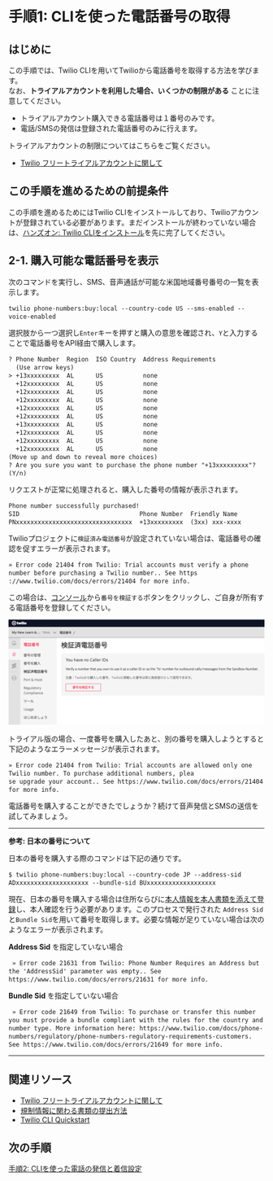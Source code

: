 #  手順1: CLIを使った電話番号の取得
## はじめに
この手順では、Twilio CLIを用いてTwilioから電話番号を取得する方法を学びます。  
なお、__トライアルアカウントを利用した場合、いくつかの制限がある__ ことに注意してください。
- トライアルアカウント購入できる電話番号は１番号のみです。
- 電話/SMSの発信は登録された電話番号のみに行えます。

トライアルアカウントの制限についてはこちらをご覧ください。
- [Twilio フリートライアルアカウントに関して](https://support.twilio.com/hc/en-us/articles/360044841214-Twilio-%E3%83%95%E3%83%AA%E3%83%BC%E3%83%88%E3%83%A9%E3%82%A4%E3%82%A2%E3%83%AB%E3%82%A2%E3%82%AB%E3%82%A6%E3%83%B3%E3%83%88%E3%81%AB%E9%96%A2%E3%81%97%E3%81%A6)

## この手順を進めるための前提条件
この手順を進めるためにはTwilio CLIをインストールしており、Twilioアカウントが登録されている必要があります。まだインストールが終わっていない場合は、[ハンズオン: Twilio CLIをインストール](../01-Install-Twilio-CLI/01-00-Overview.md)を先に完了してください。

## 2-1. 購入可能な電話番号を表示

次のコマンドを実行し、SMS、音声通話が可能な米国地域番号番号の一覧を表示します。

```
twilio phone-numbers:buy:local --country-code US --sms-enabled --voice-enabled
```

選択肢から一つ選択し`Enter`キーを押すと購入の意思を確認され、`Y`と入力することで電話番号をAPI経由で購入します。

```
? Phone Number  Region  ISO Country  Address Requirements
  (Use arrow keys)
> +13xxxxxxxxx  AL      US           none
  +12xxxxxxxxx  AL      US           none
  +12xxxxxxxxx  AL      US           none
  +12xxxxxxxxx  AL      US           none
  +12xxxxxxxxx  AL      US           none
  +12xxxxxxxxx  AL      US           none
  +13xxxxxxxxx  AL      US           none
  +12xxxxxxxxx  AL      US           none
  +12xxxxxxxxx  AL      US           none
  +12xxxxxxxxx  AL      US           none
(Move up and down to reveal more choices)
? Are you sure you want to purchase the phone number "+13xxxxxxxxx"? (Y/n)
```
リクエストが正常に処理されると、購入した番号の情報が表示されます。

```
Phone number successfully purchased!
SID                                 Phone Number  Friendly Name
PNxxxxxxxxxxxxxxxxxxxxxxxxxxxxxxxx  +13xxxxxxxxx  (3xx) xxx-xxxx
```

Twilioプロジェクトに`検証済み電話番号`が設定されていない場合は、電話番号の確認を促すエラーが表示されます。
```
» Error code 21404 from Twilio: Trial accounts must verify a phone number before purchasing a Twilio number.. See https
://www.twilio.com/docs/errors/21404 for more info.
```

この場合は、[コンソール](https://jp.twilio.com/console/phone-numbers/verified)から`番号を検証する`ボタンをクリックし、ご自身が所有する電話番号を登録してください。

![検証済み番号](../assets/02-verified-number.png)



トライアル版の場合、一度番号を購入したあと、別の番号を購入しようとすると下記のようなエラーメッセージが表示されます。

```
» Error code 21404 from Twilio: Trial accounts are allowed only one Twilio number. To purchase additional numbers, plea
se upgrade your account.. See https://www.twilio.com/docs/errors/21404 for more info.
```

電話番号を購入することができたでしょうか？続けて音声発信とSMSの送信を試してみましょう。

---
**参考: 日本の番号について**

日本の番号を購入する際のコマンドは下記の通りです。

```
$ twilio phone-numbers:buy:local --country-code JP --address-sid ADxxxxxxxxxxxxxxxxxxxx --bundle-sid BUxxxxxxxxxxxxxxxxxxx
```

現在、日本の番号を購入する場合は住所ならびに[本人情報を本人書類を添えて登録](https://support.twilio.com/hc/en-us/articles/360044400214)し、本人確認を行う必要があります。このプロセスで発行された `Address Sid`と`Bundle Sid`を用いて番号を取得します。必要な情報が足りていない場合は次のようなエラーが表示されます。

__Address Sid__ を指定していない場合
```
 » Error code 21631 from Twilio: Phone Number Requires an Address but the 'AddressSid' parameter was empty.. See https://www.twilio.com/docs/errors/21631 for more info.
```

__Bundle Sid__ を指定していない場合
```
 » Error code 21649 from Twilio: To purchase or transfer this number you must provide a bundle compliant with the rules for the country and number type. More information here: https://www.twilio.com/docs/phone-numbers/regulatory/phone-numbers-regulatory-requirements-customers. See https://www.twilio.com/docs/errors/21649 for more info.
```
---

## 関連リソース

- [Twilio フリートライアルアカウントに関して](https://support.twilio.com/hc/en-us/articles/360044841214-Twilio-%E3%83%95%E3%83%AA%E3%83%BC%E3%83%88%E3%83%A9%E3%82%A4%E3%82%A2%E3%83%AB%E3%82%A2%E3%82%AB%E3%82%A6%E3%83%B3%E3%83%88%E3%81%AB%E9%96%A2%E3%81%97%E3%81%A6)
- [規制情報に関わる書類の提出方法](https://support.twilio.com/hc/en-us/articles/360044400214-%E8%A6%8F%E5%88%B6%E6%83%85%E5%A0%B1%E3%81%AB%E9%96%A2%E3%82%8F%E3%82%8B%E6%9B%B8%E9%A1%9E%E3%81%AE%E6%8F%90%E5%87%BA%E6%96%B9%E6%B3%95)
- [Twilio CLI Quickstart](https://www.twilio.com/docs/twilio-cli/quickstart)


## 次の手順
[手順2: CLIを使った電話の発信と着信設定](./02-02-Voice.md)